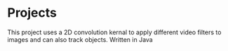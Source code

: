 # Projects
This project uses a 2D convolution kernal to apply different video filters to images and can also track objects. Written in Java